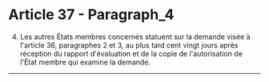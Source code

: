 # Article 37 - Paragraph_4

4. Les autres États membres concernés statuent sur la demande visée à l'article 36, paragraphes 2 et 3, au plus tard cent vingt jours après réception du rapport d'évaluation et de la copie de l'autorisation de l'État membre qui examine la demande.
---
